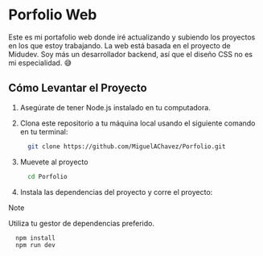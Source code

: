 # Porfolio Web

Este es mi portafolio web donde iré actualizando y subiendo los proyectos en los que estoy trabajando.
La web está basada en el proyecto de Midudev. Soy más un desarrollador backend, así que el diseño CSS no es mi especialidad. 😅

## Cómo Levantar el Proyecto

1. Asegúrate de tener Node.js instalado en tu computadora.
2. Clona este repositorio a tu máquina local usando el siguiente comando en tu terminal:
 
   ```sh
     git clone https://github.com/MiguelAChavez/Porfolio.git
    ```
3. Muevete al proyecto
    ```sh
      cd Porfolio
    ```
4. Instala las dependencias del proyecto y corre el proyecto:
> [!NOTE]
> Utiliza tu gestor de dependencias preferido.
```sh
  npm install
  npm run dev
```
